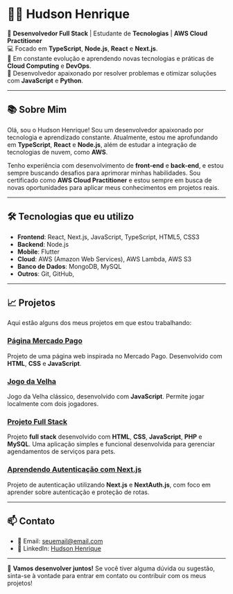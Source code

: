 # 👨‍💻 Hudson Henrique

🚀 **Desenvolvedor Full Stack** | Estudante de **Tecnologias** | **AWS Cloud Practitioner**  
💻 Focado em **TypeScript**, **Node.js**, **React** e **Next.js**.  
🌱 Em constante evolução e aprendendo novas tecnologias e práticas de **Cloud Computing** e **DevOps**.  
🔧 Desenvolvedor apaixonado por resolver problemas e otimizar soluções com **JavaScript** e **Python**.  

---

## 📚 Sobre Mim

Olá, sou o Hudson Henrique! Sou um desenvolvedor apaixonado por tecnologia e aprendizado constante. Atualmente, estou me aprofundando em **TypeScript**, **React** e **Node.js**, além de estudar a integração de tecnologias de nuvem, como **AWS**.

Tenho experiência com desenvolvimento de **front-end** e **back-end**, e estou sempre buscando desafios para aprimorar minhas habilidades. Sou certificado como **AWS Cloud Practitioner** e estou sempre em busca de novas oportunidades para aplicar meus conhecimentos em projetos reais.

---

## 🛠️ Tecnologias que eu utilizo

- **Frontend**: React, Next.js, JavaScript, TypeScript, HTML5, CSS3  
- **Backend**: Node.js  
- **Mobile**: Flutter  
- **Cloud**: AWS (Amazon Web Services), AWS Lambda, AWS S3  
- **Banco de Dados**: MongoDB, MySQL  
- **Outros**: Git, GitHub, 

---

## 📈 Projetos

Aqui estão alguns dos meus projetos em que estou trabalhando:

### [Página Mercado Pago](https://github.com/hudsonhenriique/Pagina_Mercado_Pago)
Projeto de uma página web inspirada no Mercado Pago. Desenvolvido com **HTML**, **CSS** e **JavaScript**.

### [Jogo da Velha](https://github.com/hudsonhenriique/jogoDaVelha)
Jogo da Velha clássico, desenvolvido com **JavaScript**. Permite jogar localmente com dois jogadores.

### [Projeto Full Stack](https://github.com/hudsonhenriique/Projeto_full_stack)
Projeto **full stack** desenvolvido com  **HTML**, **CSS**, **JavaScript**, **PHP** e **MySQL**. Uma aplicação simples e funcional desenvolvida para gerenciar agendamentos de serviços para pets.

### [Aprendendo Autenticação com Next.js](https://github.com/hudsonhenriique/Aprendendo-autenticacao-com-Nextjs)
Projeto de autenticação utilizando **Next.js** e **NextAuth.js**, com foco em aprender sobre autenticação e proteção de rotas.

---

## 📫 Contato

- 📧 Email: [seuemail@email.com](mailto:seuemail@email.com)  
- 💼 LinkedIn: [Hudson Henrique](https://www.linkedin.com/in/seu-perfil)  

---

🔧 **Vamos desenvolver juntos!** Se você tiver alguma dúvida ou sugestão, sinta-se à vontade para entrar em contato ou contribuir com os meus projetos!

